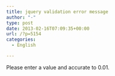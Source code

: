 ```yaml
---
title: jquery validation error message
author: "-"
type: post
date: 2013-02-16T07:09:35+00:00
url: /?p=5154
categories:
  - English

---
```

Please enter a value and accurate to 0.01.